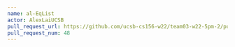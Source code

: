 ```yaml
---
name: al-EqList
actor: AlexLaiUCSB
pull_request_url: https://github.com/ucsb-cs156-w22/team03-w22-5pm-2/pull/48
pull_request_num: 48
---
```

